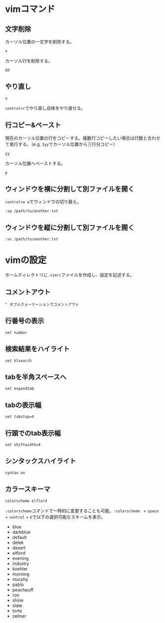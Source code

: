 # vimコマンド

## 文字削除

カーソル位置の一文字を削除する。
```
x
```

カーソル行を削除する。
```
dd
```

## やり直し

```
u
```
`control+r`でやり直し自体をやり直せる。

## 行コピー&ペースト

現在のカーソル位置の行をコピーする。複数行コピーしたい場合は行数と合わせて実行する。（e.g. `3yy`でカーソル位置から三行分コピー）
```
yy
```

カーソル位置へペーストする。
```
p
```

## ウィンドウを横に分割して別ファイルを開く

`control+w w`でウィンドウの切り替え。
```
:sp /path/to/another.txt
```

## ウィンドウを縦に分割して別ファイルを開く

```
:vs /path/to/another.txt
```

# vimの設定

ホームディレクトリに`.vimrc`ファイルを作成し、設定を記述する。

## コメントアウト
```
" ダブルクォーテーションでコメントアウト
```

## 行番号の表示
```
set number
```

## 検索結果をハイライト
```
set hlsearch
```

## tabを半角スペースへ
```
set expandtab
```

## tabの表示幅
```
set tabstop=4
```

## 行頭でのtab表示幅
```
set shiftwidth=4
```

## シンタックスハイライト
```
syntax on
```

## カラースキーマ
```
colorscheme elflord 
```

`:colorscheme`コマンドで一時的に変更することも可能。`:colorscheme ` + `space` + `control` + `D`で以下の選択可能なスキームを表示。

- blue
- darkblue
- default    
- delek
- desert
- elflord
- evening
- industry
- koehler
- morning
- murphy
- pablo
- peachpuff
- ron
- shine
- slate
- torte
- zellner
